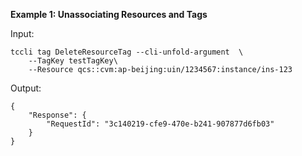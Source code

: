 **Example 1: Unassociating Resources and Tags**



Input: 

```
tccli tag DeleteResourceTag --cli-unfold-argument  \
    --TagKey testTagKey\
    --Resource qcs::cvm:ap-beijing:uin/1234567:instance/ins-123
```

Output: 
```
{
    "Response": {
        "RequestId": "3c140219-cfe9-470e-b241-907877d6fb03"
    }
}
```


